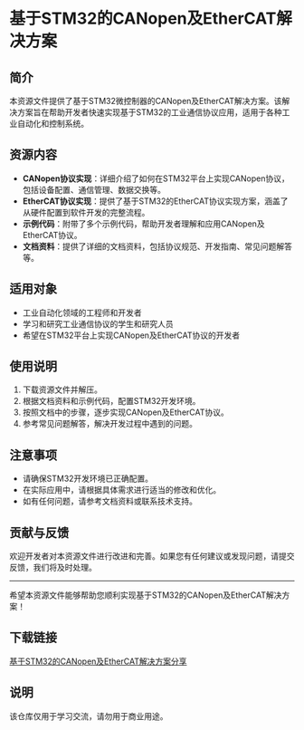 # 基于STM32的CANopen及EtherCAT解决方案

## 简介
本资源文件提供了基于STM32微控制器的CANopen及EtherCAT解决方案。该解决方案旨在帮助开发者快速实现基于STM32的工业通信协议应用，适用于各种工业自动化和控制系统。

## 资源内容
- **CANopen协议实现**：详细介绍了如何在STM32平台上实现CANopen协议，包括设备配置、通信管理、数据交换等。
- **EtherCAT协议实现**：提供了基于STM32的EtherCAT协议实现方案，涵盖了从硬件配置到软件开发的完整流程。
- **示例代码**：附带了多个示例代码，帮助开发者理解和应用CANopen及EtherCAT协议。
- **文档资料**：提供了详细的文档资料，包括协议规范、开发指南、常见问题解答等。

## 适用对象
- 工业自动化领域的工程师和开发者
- 学习和研究工业通信协议的学生和研究人员
- 希望在STM32平台上实现CANopen及EtherCAT协议的开发者

## 使用说明
1. 下载资源文件并解压。
2. 根据文档资料和示例代码，配置STM32开发环境。
3. 按照文档中的步骤，逐步实现CANopen及EtherCAT协议。
4. 参考常见问题解答，解决开发过程中遇到的问题。

## 注意事项
- 请确保STM32开发环境已正确配置。
- 在实际应用中，请根据具体需求进行适当的修改和优化。
- 如有任何问题，请参考文档资料或联系技术支持。

## 贡献与反馈
欢迎开发者对本资源文件进行改进和完善。如果您有任何建议或发现问题，请提交反馈，我们将及时处理。

---

希望本资源文件能够帮助您顺利实现基于STM32的CANopen及EtherCAT解决方案！

## 下载链接
[基于STM32的CANopen及EtherCAT解决方案分享](https://pan.quark.cn/s/3f5e65e08961)

## 说明

该仓库仅用于学习交流，请勿用于商业用途。
